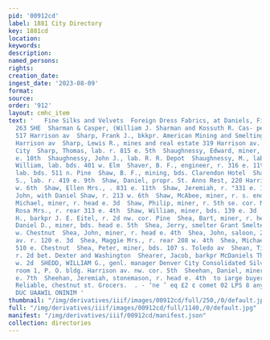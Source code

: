 ```yaml
---
pid: '00912cd'
label: 1881 City Directory
key: 1881cd
location: 
keywords: 
description: 
named_persons: 
rights: 
creation_date: 
ingest_date: '2023-08-09'
format: 
source: 
order: '912'
layout: cmhc_item
text: '   Fine Silks and Velvets  Foreign Dress Fabrics, at Daniels, Fisher & C0.’S,  SHA
  263 SHE  Sharman & Casper, (William J. Sharman and Kossuth R. Cas- per) lawyers
  517 Harrison av  Sharp, Frank J., bkkpr. American Mining and Smelting Co. r. 416
  Harrison av  Sharp, Lewis R., mines and real estate 319 Harrison av. r. New York
  City  Sharp, Thomas, lab. r. 815 e. 5th  Shaughnessy, Edward, miner, bds. rear 600
  e. 10th  Shaughnessy, John J., lab. R. R. Depot  Shaughnessy, M., lab. R. R. depot  Shaughnessy,
  William, lab. bds. 401 w. Elm  Shaver, B. F., engineer, r. 316 e. 11th  Shaw, A.,
  lab. bds. 511 n. Pine  Shaw, B. F., mining, bds. Clarendon Hotel  Shaw, Cor nelius
  S., lab. r. 419 e. 9th  Shaw, Daniel, propr. St. Anns Rest, 220 Harrison av.r. 218
  w. 6th  Shaw, Ellen Mrs., . 831 e. 11th  Shaw, Jeremiah, r. "331 e. 11th  Shaw,
  John, with Daniel Shaw, r. 213 w. 6th  Shaw, McAbee, miner, r. s. end Hemlock  Shaw,
  Michael, miner, r. head e. 3d  Shaw, Philip, miner, r. 5th se. cor. Maple  Shaw,
  Rosa Mrs., r. rear 313 e. 4th  Shaw, William, miner, bds. 139 e. 3d  Shaw, William
  H., barkpr J. E. Eitel, r. 2d nw. cor. Pine  Shea, Bart, miner, r. head e. 4th  Shea,
  Daniel D., miner, bds. head e. 5th  Shea, Jerry, smelter Grant Smelter, bds. 416
  w. Chestnut  Shea, John, miner, r. head e. 4th  Shea, John, saloon, 2044 Harrison
  av. r. 120 e. 3d  Shea, Maggie Mrs., r. rear 208 w. 4th  Shea, Michael, miner, bds.
  510 e. Chestnut  Shea, Peter, miner, bds. 107 s. Toledo av  Shean, Timothy, carpenter,
  r. 2d bet. Dexter and Washington  Shearer, Jacob, barkpr McDaniels Theatre, r. 127
  w. 2d  SHEDD, WILLIAM G., genl. manager Denver City Consolidated Silver Mining Co.,
  room 1, P. O. bldg. Harrison av. nw. cor. 5th  Sheehan, Daniel, miner, bds. 722
  e. 7th  Sheehan, Jeremiah, stonemason, r. head e. 4th  to iarge buyers at EG Old
  Reliable, chestnut st. Grocers.  . - ‘ne ’ eq £2 ¢ comet 02 LPS 8 any MHAILN''T
  DUC UAAWIL ONINIM '
thumbnail: "/img/derivatives/iiif/images/00912cd/full/250,/0/default.jpg"
full: "/img/derivatives/iiif/images/00912cd/full/1140,/0/default.jpg"
manifest: "/img/derivatives/iiif/00912cd/manifest.json"
collection: directories
---
```

